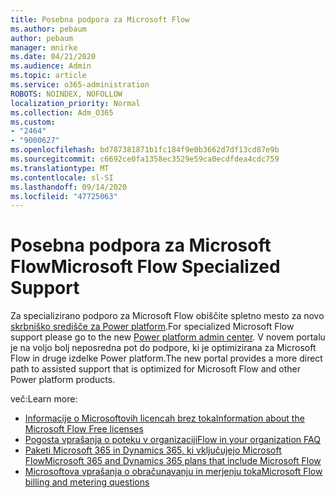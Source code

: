 ```yaml
---
title: Posebna podpora za Microsoft Flow
ms.author: pebaum
author: pebaum
manager: mnirke
ms.date: 04/21/2020
ms.audience: Admin
ms.topic: article
ms.service: o365-administration
ROBOTS: NOINDEX, NOFOLLOW
localization_priority: Normal
ms.collection: Adm_O365
ms.custom:
- "2464"
- "9000627"
ms.openlocfilehash: bd787381871b1fc184f9e0b3662d7df13cd87e9b
ms.sourcegitcommit: c6692ce0fa1358ec3529e59ca0ecdfdea4cdc759
ms.translationtype: MT
ms.contentlocale: sl-SI
ms.lasthandoff: 09/14/2020
ms.locfileid: "47725063"
---
```

# <a name="microsoft-flow-specialized-support"></a><span data-ttu-id="7710c-102">Posebna podpora za Microsoft Flow</span><span class="sxs-lookup"><span data-stu-id="7710c-102">Microsoft Flow Specialized Support</span></span>

<span data-ttu-id="7710c-103">Za specializirano podporo za Microsoft Flow obiščite spletno mesto za novo [skrbniško središče za Power platform](https://aka.ms/flowadminsupport).</span><span class="sxs-lookup"><span data-stu-id="7710c-103">For specialized Microsoft Flow support please go to the new [Power platform admin center](https://aka.ms/flowadminsupport).</span></span> <span data-ttu-id="7710c-104">V novem portalu je na voljo bolj neposredna pot do podpore, ki je optimizirana za Microsoft Flow in druge izdelke Power platform.</span><span class="sxs-lookup"><span data-stu-id="7710c-104">The new portal provides a more direct path to assisted support that is optimized for Microsoft Flow and other Power platform products.</span></span>

<span data-ttu-id="7710c-105">več:</span><span class="sxs-lookup"><span data-stu-id="7710c-105">Learn more:</span></span>
- [<span data-ttu-id="7710c-106">Informacije o Microsoftovih licencah brez toka</span><span class="sxs-lookup"><span data-stu-id="7710c-106">Information about the Microsoft Flow Free licenses</span></span>](https://go.microsoft.com/fwlink/?linkid=2095610)
- [<span data-ttu-id="7710c-107">Pogosta vprašanja o poteku v organizaciji</span><span class="sxs-lookup"><span data-stu-id="7710c-107">Flow in your organization FAQ</span></span>](https://go.microsoft.com/fwlink/?linkid=2072608)
- [<span data-ttu-id="7710c-108">Paketi Microsoft 365 in Dynamics 365, ki vključujejo Microsoft Flow</span><span class="sxs-lookup"><span data-stu-id="7710c-108">Microsoft 365 and Dynamics 365 plans that include Microsoft Flow</span></span>](https://go.microsoft.com/fwlink/?linkid=2072406)
- [<span data-ttu-id="7710c-109">Microsoftova vprašanja o obračunavanju in merjenju toka</span><span class="sxs-lookup"><span data-stu-id="7710c-109">Microsoft Flow billing and metering questions</span></span>](https://go.microsoft.com/fwlink/?linkid=2072612)